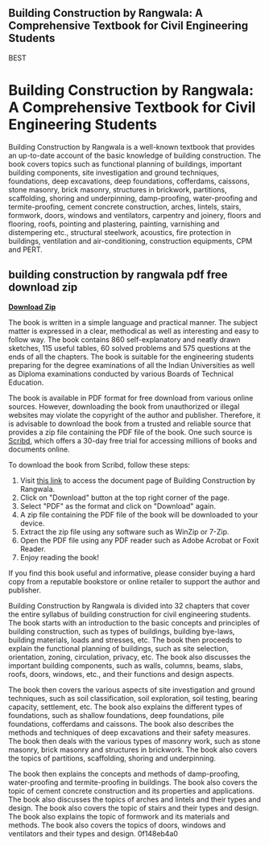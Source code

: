 ## Building Construction by Rangwala: A Comprehensive Textbook for Civil Engineering Students

 BEST 
# Building Construction by Rangwala: A Comprehensive Textbook for Civil Engineering Students
 
Building Construction by Rangwala is a well-known textbook that provides an up-to-date account of the basic knowledge of building construction. The book covers topics such as functional planning of buildings, important building components, site investigation and ground techniques, foundations, deep excavations, deep foundations, cofferdams, caissons, stone masonry, brick masonry, structures in brickwork, partitions, scaffolding, shoring and underpinning, damp-proofing, water-proofing and termite-proofing, cement concrete construction, arches, lintels, stairs, formwork, doors, windows and ventilators, carpentry and joinery, floors and flooring, roofs, pointing and plastering, painting, varnishing and distempering etc., structural steelwork, acoustics, fire protection in buildings, ventilation and air-conditioning, construction equipments, CPM and PERT.
 
## building construction by rangwala pdf free download zip


[**Download Zip**](https://www.google.com/url?q=https%3A%2F%2Ftinurll.com%2F2tLqvf&sa=D&sntz=1&usg=AOvVaw1e0CYP72P7LSAd6AJpK48i)

 
The book is written in a simple language and practical manner. The subject matter is expressed in a clear, methodical as well as interesting and easy to follow way. The book contains 860 self-explanatory and neatly drawn sketches, 115 useful tables, 60 solved problems and 575 questions at the ends of all the chapters. The book is suitable for the engineering students preparing for the degree examinations of all the Indian Universities as well as Diploma examinations conducted by various Boards of Technical Education.
 
The book is available in PDF format for free download from various online sources. However, downloading the book from unauthorized or illegal websites may violate the copyright of the author and publisher. Therefore, it is advisable to download the book from a trusted and reliable source that provides a zip file containing the PDF file of the book. One such source is [Scribd](https://www.scribd.com/document/518098504/Building-Construction-Rangwala), which offers a 30-day free trial for accessing millions of books and documents online.
 
To download the book from Scribd, follow these steps:
 
1. Visit [this link](https://www.scribd.com/document/518098504/Building-Construction-Rangwala) to access the document page of Building Construction by Rangwala.
2. Click on "Download" button at the top right corner of the page.
3. Select "PDF" as the format and click on "Download" again.
4. A zip file containing the PDF file of the book will be downloaded to your device.
5. Extract the zip file using any software such as WinZip or 7-Zip.
6. Open the PDF file using any PDF reader such as Adobe Acrobat or Foxit Reader.
7. Enjoy reading the book!

If you find this book useful and informative, please consider buying a hard copy from a reputable bookstore or online retailer to support the author and publisher.
  
Building Construction by Rangwala is divided into 32 chapters that cover the entire syllabus of building construction for civil engineering students. The book starts with an introduction to the basic concepts and principles of building construction, such as types of buildings, building bye-laws, building materials, loads and stresses, etc. The book then proceeds to explain the functional planning of buildings, such as site selection, orientation, zoning, circulation, privacy, etc. The book also discusses the important building components, such as walls, columns, beams, slabs, roofs, doors, windows, etc., and their functions and design aspects.
 
The book then covers the various aspects of site investigation and ground techniques, such as soil classification, soil exploration, soil testing, bearing capacity, settlement, etc. The book also explains the different types of foundations, such as shallow foundations, deep foundations, pile foundations, cofferdams and caissons. The book also describes the methods and techniques of deep excavations and their safety measures. The book then deals with the various types of masonry work, such as stone masonry, brick masonry and structures in brickwork. The book also covers the topics of partitions, scaffolding, shoring and underpinning.
 
The book then explains the concepts and methods of damp-proofing, water-proofing and termite-proofing in buildings. The book also covers the topic of cement concrete construction and its properties and applications. The book also discusses the topics of arches and lintels and their types and design. The book also covers the topic of stairs and their types and design. The book also explains the topic of formwork and its materials and methods. The book also covers the topics of doors, windows and ventilators and their types and design.
 0f148eb4a0
